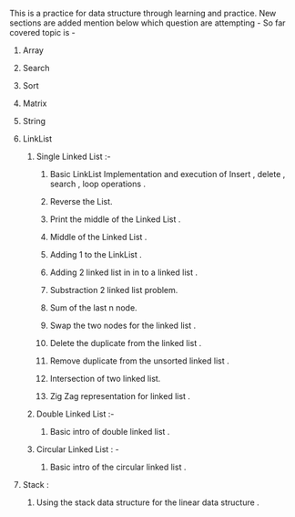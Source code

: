 This is a practice for data structure through learning and practice. 
New sections are added mention below which question are attempting - 
So far covered topic is - 

 1. Array

 2. Search

 3. Sort

 4. Matrix

 5. String

 6. LinkList
    
    
    1. Single Linked List :-


         1. Basic LinkList Implementation and execution of Insert , delete , search , loop operations .
      
         2. Reverse the List.

         3. Print the middle of the Linked List .

         4. Middle of the Linked List .
      
         5. Adding 1 to the LinkList .

         6. Adding 2 linked list in in to a linked list .

         7. Substraction 2 linked list problem.

         8. Sum of the last n node.

         9. Swap the two nodes for the linked list .

         10. Delete the duplicate from the linked list . 

         11. Remove duplicate from the unsorted linked list .

         12. Intersection of two linked list.

         13. Zig Zag representation for linked list .

    2. Double Linked List :-

         1. Basic intro of double linked list .

    3. Circular Linked List : -
        
         1. Basic intro of the circular linked list .

 7. Stack :

    1. Using the stack data structure for the linear data structure .
    
            

      

      


      

